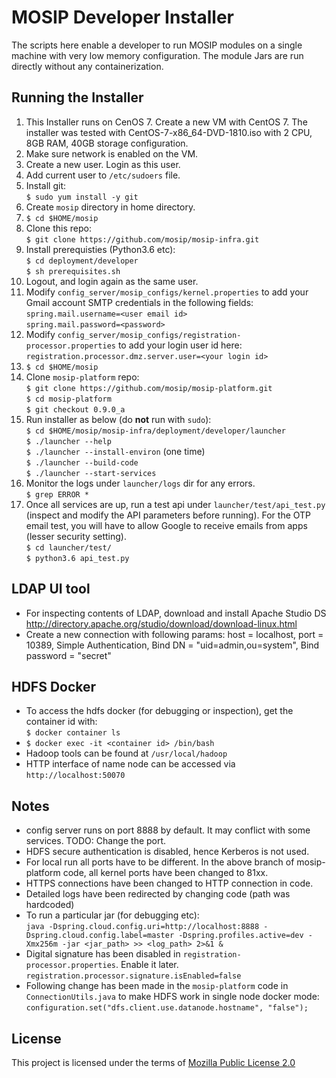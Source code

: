 # MOSIP Developer Installer

The scripts here enable a developer to run MOSIP modules on a single machine with very low memory configuration.  The module Jars are run directly without any containerization.  

## Running the Installer

1. This Installer runs on CenOS 7. Create a new VM with CentOS 7. The installer was tested with CentOS-7-x86_64-DVD-1810.iso with 2 CPU, 8GB RAM, 40GB storage configuration.
1. Make sure network is enabled on the VM.
1. Create a new user. Login as this user.
1. Add current user to `/etc/sudoers` file.     
1. Install git:  
`$ sudo yum install -y git`
1. Create `mosip` directory in home directory.
1. `$ cd $HOME/mosip`
1. Clone this repo:    
`$ git clone https://github.com/mosip/mosip-infra.git`  
1. Install prerequisties (Python3.6 etc):  
`$ cd deployment/developer`  
`$ sh prerequisites.sh`  
1. Logout, and login again as the same user.
1. Modify `config_server/mosip_configs/kernel.properties` to add your Gmail account SMTP credentials in the following fields:    
`spring.mail.username=<user email id>`   
 `spring.mail.password=<password>`
1. Modify `config_server/mosip_configs/registration-processor.properties` to add your login user id here:
`registration.processor.dmz.server.user=<your login id>`
1. `$ cd $HOME/mosip` 
1. Clone `mosip-platform` repo:  
`$ git clone https://github.com/mosip/mosip-platform.git`    
`$ cd mosip-platform`  
`$ git checkout 0.9.0_a`  
1. Run installer as below (do **not** run with `sudo`):  
`$ cd $HOME/mosip/mosip-infra/deployment/developer/launcher`  
`$ ./launcher --help`  
`$ ./launcher --install-environ` (one time)  
`$ ./launcher --build-code`  
`$ ./launcher --start-services`  
1. Monitor the logs under `launcher/logs` dir for any errors.  
`$ grep ERROR *`
1. Once all services are up, run a test api under `launcher/test/api_test.py` (inspect and modify the API parameters before running). For the OTP email test, you will have to allow Google to receive emails from apps (lesser security setting).  
`$ cd launcher/test/`  
`$ python3.6 api_test.py`  

## LDAP UI tool
- For inspecting contents of LDAP, download and install Apache Studio DS
http://directory.apache.org/studio/download/download-linux.html
- Create a new connection with following params: host = localhost, port = 10389, Simple Authentication, Bind DN = "uid=admin,ou=system", Bind password = "secret"

## HDFS Docker
* To access the hdfs docker (for debugging or inspection), get the container id with:  
`$ docker container ls`
* `$ docker exec -it <container id> /bin/bash`
* Hadoop tools can be found at `/usr/local/hadoop`
* HTTP interface of name node can be accessed via `http://localhost:50070`

## Notes
* config server runs on port 8888 by default.  It may conflict with some services. TODO: Change the port.
* HDFS secure authentication is disabled, hence Kerberos is not used. 
* For local run all ports have to be different. In the above branch of mosip-platform code, all kernel ports have been changed to 81xx.
* HTTPS connections have been changed to HTTP connection in code.
* Detailed logs have been redirected by changing code (path was hardcoded)
* To run a particular jar (for debugging etc):  
`java -Dspring.cloud.config.uri=http://localhost:8888 -Dspring.cloud.config.label=master -Dspring.profiles.active=dev -Xmx256m -jar <jar_path> >> <log_path> 2>&1 &`
* Digital signature has been disabled in `registration-processor.properties`.  Enable it later.  
`registration.processor.signature.isEnabled=false` 
* Following change has been made in the `mosip-platform` code in `ConnectionUtils.java` to make HDFS work in single node docker mode:  
`configuration.set("dfs.client.use.datanode.hostname", "false");`

## License
This project is licensed under the terms of [Mozilla Public License 2.0](https://github.com/mosip/mosip-infra/blob/master/LICENSE)

